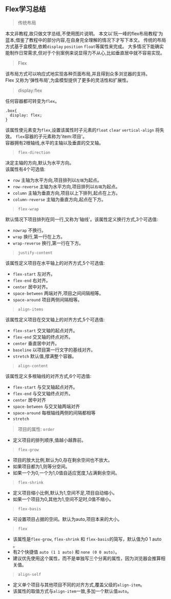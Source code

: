 ## Flex学习总结

> 传统布局

 本文非教程,故只做文字总结,不使用图片说明。
 本文以'阮一峰的flex布局教程'为蓝本,借鉴了教程中的部分内容,在自身完全理解的情况下才写下本文。
 传统的布局方式基于盒模型,依赖`display` `position` `float`等属性来完成。
 大多情况下能确实能制作日常需求,但对于个别案例来说显得力不从心,比如垂直居中就不容易实现。
 
> Flex

该布局方式可以响应式地实现各种页面布局,并且得到众多浏览器的支持。  
Flex 又称为'弹性布局',为盒模型提供了更多的灵活性和扩展性。

> display:flex

任何容器都可转变为`flex`。
```
.box{
  display: flex;
}
```
该属性使元素变为`flex`,设置该属性时子元素的`float` `clear` `vertical-align` 将失效。
`flex`容器的子元素称为'item:项目'。  
容器拥有2根轴线,水平的主轴以及垂直的交叉轴。  

> `flex-direction`

决定主轴的方向,默认为水平方向。  
该属性有4个可选值:  
* `row` 主轴为水平方向,项目排列以`左端`为起点。
* `row-reverse` 主轴为水平方向,项目排列以`右端`为起点。
* `column` 主轴为垂直方向,项目以上下排列,起点在上方。
* `column-reverse` 主轴为垂直方向,起点在下方。

> `flex-wrap`

默认情况下项目排列在同一行,又称为'轴线'。该属性定义换行方式,3个可选值:
* `nowrap` 不换行。
* `wrap` 换行,第一行在上方。
* `wrap-reverse` 换行,第一行在下方。

> `justify-content` 

该属性定义项目在水平轴上的对齐方式,5个可选值:
* `flex-start` 左对齐。
* `flex-end` 右对齐。
* `center` 居中对齐。
* `space-between` 两端对齐,项目之间间隔相等。
* `space-around` 项目两侧间隔相等。

> `align-items`

该属性定义项目在交叉轴上的对齐方式,5个可选值:  
* `flex-start`  交叉轴的起点对齐。
* `flex-end` 交叉轴的终点对齐。
* `center` 垂直居中对齐。
* `baseline` 以项目第一行文字的基线对齐。
* `stretch` 默认值,撑满整个容器。

> `align-content` 

该属性定义多根轴线的对齐方式,6个可选值:  

* `flex-start` 与交叉轴起点对齐。
* `flex-end` 与交叉轴终点对齐。
* `center` 居中对齐
* `space-between` 与交叉轴两端对齐
* `space-around` 每根轴线两侧的间隔都相等
* `stretch`

> 项目的属性: `order` 

* 定义项目的排列顺序,值越小越靠前。  

> `flex-grow`

* 项目的放大比例,默认为0,存在剩余空间也不放大。  
* 如果项目都为1,则等分空间。
* 如果一个为0,一个为1,0值自适应宽度,1占满剩余空间。

> `flex-shrink`

* 定义项目缩小比例,默认为1,空间不足,项目自动缩小。
* 如果一个项目为0,其他为1,空间不足时,0值不缩小。

> `flex-basis`

* 可设置项目占据的空间。默认为auto,项目本来的大小。

> `flex`

* 该属性是`flex-grow`, `flex-shrink` 和 `flex-basis`的简写，默认值为0 1 auto 。
* 有2个快捷值 `auto (1 1 auto)` 和 `none (0 0 auto)`。
* 建议优先使用这个属性，而不是单独写三个分离的属性，因为浏览器会推算相关值。

> `align-self`

* 定义单个项目与其他项目不同的对齐方式,覆盖父级的`align-item`。
* 该属性的取值方式与`align-item`一致,多加一个默认值`auto`。


















> 
